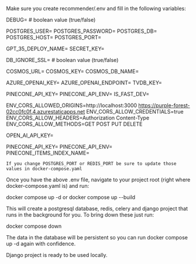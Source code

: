 Make sure you create recommender/.env and fill in the following variables:

DEBUG= # boolean value (true/false)

POSTGRES_USER=
POSTGRES_PASSWORD=
POSTGRES_DB=
POSTGRES_HOST=
POSTGRES_PORT=

GPT_35_DEPLOY_NAME=
SECRET_KEY=

DB_IGNORE_SSL= # boolean value (true/false)

COSMOS_URL=
COSMOS_KEY=
COSMOS_DB_NAME=


AZURE_OPENAI_KEY=
AZURE_OPENAI_ENDPOINT=
TVDB_KEY=

PINECONE_API_KEY=
PINECONE_API_ENV=
IS_FAST_DEV=

ENV_CORS_ALLOWED_ORIGINS=http://localhost:3000 https://purple-forest-02cc0fc0f.4.azurestaticapps.net
ENV_CORS_ALLOW_CREDENTIALS=true
ENV_CORS_ALLOW_HEADERS=Authorization Content-Type
ENV_CORS_ALLOW_METHODS=GET POST PUT DELETE

OPEN_AI_API_KEY=

PINECONE_API_KEY=
PINECONE_API_ENV=
PINECONE_ITEMS_INDEX_NAME=

    If you change POSTGRES_PORT or REDIS_PORT be sure to update those values in docker-compose.yaml

Once you have the above .env file, navigate to your project root (right where docker-compose.yaml is) and run:

docker compose up -d or docker compose up --build

This will create a postgresql database, redis, celery and django project that runs in the background for you. To bring down these just run:

docker compose down

The data in the database will be persistent so you can run docker compose up -d again with confidence.

Django project is ready to be used locally.